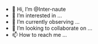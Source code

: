 - 👋 Hi, I’m @Inter-naute
- 👀 I’m interested in ...
- 🌱 I’m currently observing ...
- 💞️ I’m looking to collaborate on ...
- 📫 How to reach me ...

<!---
Inter-naute/Inter-naute is a ✨ special ✨ repository because its `README.md` (this file) appears on your GitHub profile.
You can click the Preview link to take a look at your changes.
--->
